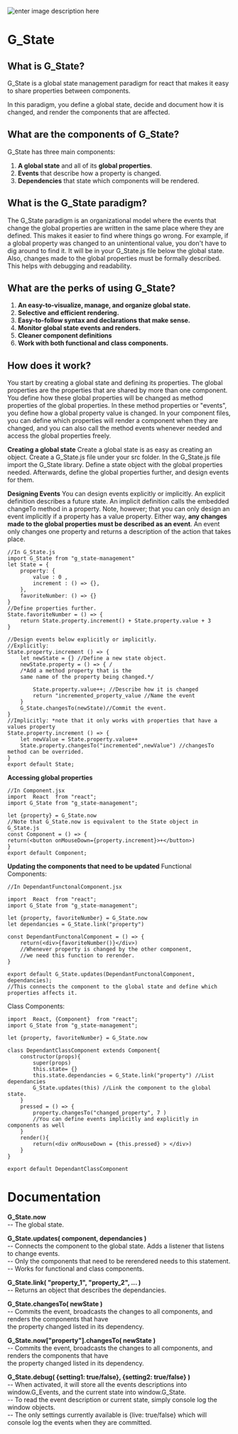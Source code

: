 ![enter image description here](https://i.imgur.com/CVtR8VU.png)

# G_State

## What is G_State?

G_State is a global state management paradigm for react that makes it easy to share properties between components.  

In this paradigm, you define a global state, decide and document how it is changed, and render the components that are affected.  

## What are the components of G_State?

G_State has three main components:  

1. **A global state** and all of its **global properties**.  
2. **Events** that describe how a property is changed.  
3. **Dependencies** that state which components will be rendered.  

## What is the G_State paradigm?

The G_State paradigm is an organizational model where the events that change the global properties are written in the same place where they are defined. This makes it easier to find where things go wrong. For example, if a global property was changed to an unintentional value, you don't have to dig around to find it. It will be in your
G_State.js file below the global state. Also, changes made to the global properties must be formally described. This helps with debugging and readability.

## What are the perks of using G_State?

1. **An easy-to-visualize, manage, and organize global state.**  
2. **Selective and efficient rendering.**  
3. **Easy-to-follow syntax and declarations that make sense.**  
4. **Monitor global state events and renders.**  
5. **Cleaner component definitions**  
6. **Work with both functional and class components.**  

## How does it work?

You start by creating a global state and defining its properties. The global properties are the properties that are shared by more than one component. You define how these global properties will be changed as method properties of the global properties. In these method properties or "events", you define how a global property value is changed. In your component files, you can define which properties will render a component when they are changed, and you can also call the method events whenever needed and access the global properties freely.

**Creating a global state**
Create a global state is as easy as creating an object. Create a G_State.js file under your src folder. In the G_State.js file import the G_State library. Define a state object with the global properties needed. Afterwards, define the global properties further, and design events for them.

**Designing Events**
You can design events explicitly or implicitly. An explicit definition describes a future state. An implicit
definition calls the embedded changeTo method in a property. Note, however; that you can only design an event implicitly if a property has a value property. Either way, **any changes made to the global properties must be described as an event**. An event only changes one property and returns a description of the action that takes place.

    //In G_State.js
    import G_State from "g_state-management"
    let State = {
        property: {
    	    value : 0 ,
    	    increment : () => {},
        },
        favoriteNumber: () => {}
    }
    //Define properties further.
    State.favoriteNumber = () => {
        return State.property.increment() + State.property.value + 3
    }

    //Design events below explicitly or implicitly.
    //Explicitly:
    State.property.increment () => {
        let newState = {} //Define a new state object.
        newState.property = () => { /
        /*Add a method property that is the
        same name of the property being changed.*/

    	    State.property.value++; //Describe how it is changed
    	    return "incremented_property_value //Name the event
        }
        G_State.changesTo(newState)//Commit the event.
    }
    //Implicitly: *note that it only works with properties that have a values property
    State.property.increment () => {
    	let newValue = State.property.value++
    	State.property.changesTo("incremented",newValue") //changesTo method can be overrided.
    }
    export default State;

**Accessing global properties**

    //In Component.jsx
    import  React  from "react";
    import G_State from "g_state-management";

    let {property} = G_State.now
    //Note that G_State.now is equivalent to the State object in G_State.js
    const Component = () => {
    return(<button onMouseDown={property.increment}>+</button>)
    }
    export default Component;

**Updating the components that need to be updated**
Functional Components:

    //In DependantFunctonalComponent.jsx

    import  React  from "react";
    import G_State from "g_state-management";

    let {property, favoriteNumber} = G_State.now
    let dependancies = G_State.link("property")

    const DependantFunctonalComponent = () => {
        return(<div>{favoriteNumber()}</div>)
        //Whenever property is changed by the other component,
        //we need this function to rerender.
    }

    export default G_State.updates(DependantFunctonalComponent, dependancies);
    //This connects the component to the global state and define which properties affects it.

Class Components:

    import  React, {Component}  from "react";
    import G_State from "g_state-management";

    let {property, favoriteNumber} = G_State.now

    class DependantClassComponent extends Component{
    	constructor(props){
    		super(props)
    		this.state= {}
    		this.state.dependancies = G_State.link("property") //List dependancies
    		G_State.updates(this) //Link the component to the global state.
    	}
    	pressed = () => {
    		property.changesTo("changed_property", 7 )
    		//You can define events implicitly and explicitly in components as well
    	}
    	render(){
    		return(<div onMouseDown = {this.pressed} > </div>)
    	}
    }

    export default DependantClassComponent

# Documentation

**G_State.now**  
-- The global state.  

**G_State.updates( component, dependancies )**  
-- Connects the component to the global state. Adds a listener that listens to change events.  
-- Only the components that need to be rerendered needs to this statement.  
-- Works for functional and class components.  

**G_State.link( "property_1", "property_2", ... )**  
-- Returns an object that describes the dependancies.  

**G_State.changesTo( newState )**  
-- Commits the event, broadcasts the changes to all components, and renders the components that have  
the property changed listed in its dependency.  

**G_State.now["property"].changesTo( newState )**  
-- Commits the event, broadcasts the changes to all components, and renders the components that have  
the property changed listed in its dependency.  

**G_State.debug( {setting1: true/false}, {setting2: true/false} )**  
-- When activated, it will store all the events descriptions into window.G_Events, and the current state into window.G_State.  
-- To read the event description or current state, simply console log the window objects.  
-- The only settings currently available is {live: true/false} which will console log the events when they are committed.  
